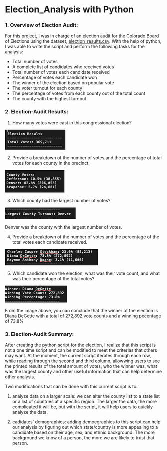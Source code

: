 # Election_Analysis with Python

### 1. Overview of Election Audit:

For this project, I was in charge of an election audit for the Colorado Board of Elections using the dataset, [election_results.csv](https://github.com/mquimi/Election_Analysis/blob/main/Resources/"Resources/election_results.csv"). With the help of python, I was able to write the script and perform the following tasks for the analysis:

* Total number of votes
* A complete list of candidates who received votes
* Total number of votes each candidate received
* Percentage of votes each candidate won
* The winner of the election based on popular vote
* The voter turnout for each county
* The percentage of votes from each county out of the total count
* The county with the highest turnout


### 2. Election-Audit Results: 

1. How many votes were cast in this congressional election?

![alt text](https://github.com/mquimi/Election_Analysis/blob/main/Images/Congressional%20election.png)

2. Provide a breakdown of the number of votes and the percentage of total votes for each county in the precinct.

![alt text](https://github.com/mquimi/Election_Analysis/blob/main/Images/County%20Votes.png)

3. Which county had the largest number of votes?

![alt text](https://github.com/mquimi/Election_Analysis/blob/main/Images/largest%20county.png)

Denver was the county with the largest number of votes.

4. Provide a breakdown of the number of votes and the percentage of the total votes each candidate received.

![alt text](https://github.com/mquimi/Election_Analysis/blob/main/Images/percentage.png)

5. Which candidate won the election, what was their vote count, and what was their percentage of the total votes?

![alt text](https://github.com/mquimi/Election_Analysis/blob/main/Images/winner.png)

From the image above, you can conclude that the winner of the election is Diana DeGette with a total of 272,892 vote counts and a winning pecentage of 73.8%
### 3. Election-Audit Summary: 


After creating the python script for the election, I realize that this script is not a one time script and can be modified to meet the criterias that others may want. At the moment, the current script iterates through each row, while reading through the second and third column, allowwing users to see the printed results of the total amount of votes, who the winner was, what was the largest county and other useful information that can help determine other analysis. 

Two modifications that can be done with this current script is to:

1. analyze data on a larger scale: we can alter the county list to a state list or a list of countries at a specific region. The larger the data, the more complicated it will be, but with the script, it will help users to quickly analyze the data.


2. cadidates' demographics: adding demoegraphics to this script can help our analysis by figuring out which state/country is more appealing to a candidate based on their age, sex, and ethnic background. The more background we know of a person, the more we are likely to trust that person. 

